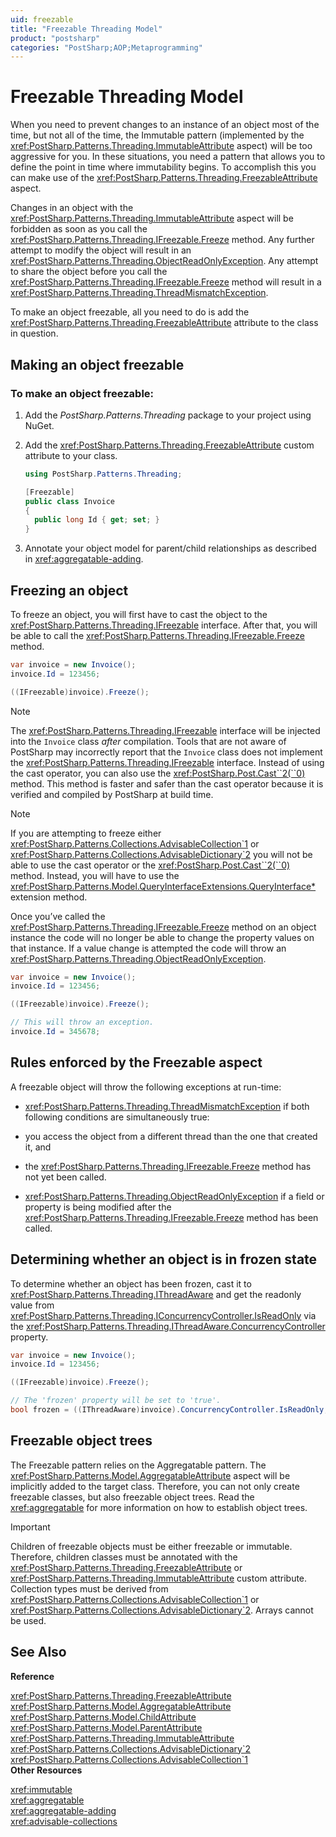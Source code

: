 ```yaml
---
uid: freezable
title: "Freezable Threading Model"
product: "postsharp"
categories: "PostSharp;AOP;Metaprogramming"
---
```

# Freezable Threading Model

When you need to prevent changes to an instance of an object most of the time, but not all of the time, the Immutable pattern (implemented by the <xref:PostSharp.Patterns.Threading.ImmutableAttribute> aspect) will be too aggressive for you. In these situations, you need a pattern that allows you to define the point in time where immutability begins. To accomplish this you can make use of the <xref:PostSharp.Patterns.Threading.FreezableAttribute> aspect. 

Changes in an object with the <xref:PostSharp.Patterns.Threading.ImmutableAttribute> aspect will be forbidden as soon as you call the <xref:PostSharp.Patterns.Threading.IFreezable.Freeze> method. Any further attempt to modify the object will result in an <xref:PostSharp.Patterns.Threading.ObjectReadOnlyException>. Any attempt to share the object before you call the <xref:PostSharp.Patterns.Threading.IFreezable.Freeze> method will result in a <xref:PostSharp.Patterns.Threading.ThreadMismatchException>. 

To make an object freezable, all you need to do is add the <xref:PostSharp.Patterns.Threading.FreezableAttribute> attribute to the class in question. 


## Making an object freezable


### To make an object freezable:

1. Add the *PostSharp.Patterns.Threading* package to your project using NuGet. 


2. Add the <xref:PostSharp.Patterns.Threading.FreezableAttribute> custom attribute to your class. 

    ```csharp
    using PostSharp.Patterns.Threading;
    
    [Freezable]
    public class Invoice
    {
      public long Id { get; set; }
    }
    ```


3. Annotate your object model for parent/child relationships as described in <xref:aggregatable-adding>. 



## Freezing an object

To freeze an object, you will first have to cast the object to the <xref:PostSharp.Patterns.Threading.IFreezable> interface. After that, you will be able to call the <xref:PostSharp.Patterns.Threading.IFreezable.Freeze> method. 

```csharp
var invoice = new Invoice();
invoice.Id = 123456;

((IFreezable)invoice).Freeze();
```

> [!NOTE]
> The <xref:PostSharp.Patterns.Threading.IFreezable> interface will be injected into the `Invoice` class *after* compilation. Tools that are not aware of PostSharp may incorrectly report that the `Invoice` class does not implement the <xref:PostSharp.Patterns.Threading.IFreezable> interface. 
Instead of using the cast operator, you can also use the <xref:PostSharp.Post.Cast``2(``0)> method. This method is faster and safer than the cast operator because it is verified and compiled by PostSharp at build time. 

> [!NOTE]
> If you are attempting to freeze either <xref:PostSharp.Patterns.Collections.AdvisableCollection`1> or <xref:PostSharp.Patterns.Collections.AdvisableDictionary`2> you will not be able to use the cast operator or the <xref:PostSharp.Post.Cast``2(``0)> method. Instead, you will have to use the <xref:PostSharp.Patterns.Model.QueryInterfaceExtensions.QueryInterface*> extension method. 

Once you’ve called the <xref:PostSharp.Patterns.Threading.IFreezable.Freeze> method on an object instance the code will no longer be able to change the property values on that instance. If a value change is attempted the code will throw an <xref:PostSharp.Patterns.Threading.ObjectReadOnlyException>. 

```csharp
var invoice = new Invoice();
invoice.Id = 123456;

((IFreezable)invoice).Freeze();

// This will throw an exception.
invoice.Id = 345678;
```


## Rules enforced by the Freezable aspect

A freezable object will throw the following exceptions at run-time:

* <xref:PostSharp.Patterns.Threading.ThreadMismatchException> if both following conditions are simultaneously true: 
* you access the object from a different thread than the one that created it, and

* the <xref:PostSharp.Patterns.Threading.IFreezable.Freeze> method has not yet been called. 


* <xref:PostSharp.Patterns.Threading.ObjectReadOnlyException> if a field or property is being modified after the <xref:PostSharp.Patterns.Threading.IFreezable.Freeze> method has been called. 


## Determining whether an object is in frozen state

To determine whether an object has been frozen, cast it to <xref:PostSharp.Patterns.Threading.IThreadAware> and get the readonly value from <xref:PostSharp.Patterns.Threading.IConcurrencyController.IsReadOnly> via the <xref:PostSharp.Patterns.Threading.IThreadAware.ConcurrencyController> property. 

```csharp
var invoice = new Invoice();
invoice.Id = 123456;

((IFreezable)invoice).Freeze();

// The 'frozen' property will be set to 'true'.
bool frozen = ((IThreadAware)invoice).ConcurrencyController.IsReadOnly;
```


## Freezable object trees

The Freezable pattern relies on the Aggregatable pattern. The <xref:PostSharp.Patterns.Model.AggregatableAttribute> aspect will be implicitly added to the target class. Therefore, you can not only create freezable classes, but also freezable object trees. Read the <xref:aggregatable> for more information on how to establish object trees. 

> [!IMPORTANT]
> Children of freezable objects must be either freezable or immutable. Therefore, children classes must be annotated with the <xref:PostSharp.Patterns.Threading.FreezableAttribute> or <xref:PostSharp.Patterns.Threading.ImmutableAttribute> custom attribute. Collection types must be derived from <xref:PostSharp.Patterns.Collections.AdvisableCollection`1> or <xref:PostSharp.Patterns.Collections.AdvisableDictionary`2>. Arrays cannot be used. 

## See Also

**Reference**

<xref:PostSharp.Patterns.Threading.FreezableAttribute>
<br><xref:PostSharp.Patterns.Model.AggregatableAttribute>
<br><xref:PostSharp.Patterns.Model.ChildAttribute>
<br><xref:PostSharp.Patterns.Model.ParentAttribute>
<br><xref:PostSharp.Patterns.Threading.ImmutableAttribute>
<br><xref:PostSharp.Patterns.Collections.AdvisableDictionary`2>
<br><xref:PostSharp.Patterns.Collections.AdvisableCollection`1>
<br>**Other Resources**

<xref:immutable>
<br><xref:aggregatable>
<br><xref:aggregatable-adding>
<br><xref:advisable-collections>
<br>